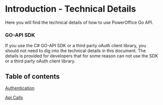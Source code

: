 Introduction - Technical Details
================================

Here you will find the technical details of how to use PowerOffice Go API.

### GO-API SDK
If you use the C# GO-API SDK or a third party oAuth client library, you should not need to dig into the technical details in this document. The details is provided for developers that for some reason can not use the SDK or a third party oAuth client library.

## Table of contents

[Authentication](Authentication.md)

[Api Calls](ApiCalls.md)
 
